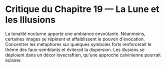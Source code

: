 # Critique du Chapitre 19 — La Lune et les Illusions
La tonalité nocturne apporte une ambiance envoûtante. Néanmoins, certaines images se répètent et affaiblissent le pouvoir d'évocation. Concentrer les métaphores sur quelques symboles forts renforcerait le thème des faux-semblants et éviterait la dispersion.
Les illusions se déploient dans un décor lovecraftien, qu'une approche calvinienne pourrait éclairer.
